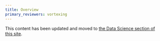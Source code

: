 ```yaml
---
title: Overview
primary_reviewers: vortexing
---
```

This content has been updated and moved to [the Data Science section of this site](/datascience/).